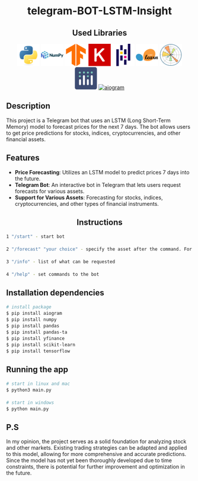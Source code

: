 <h1 align="center">telegram-BOT-LSTM-Insight</h1>

<h2 align="center">Used Libraries</h2>
<div align="center">
 <a href="https://www.python.org" target="_blank" rel="noreferrer" style="display: inline-block;"> 
   <img src="https://raw.githubusercontent.com/devicons/devicon/master/icons/python/python-original.svg" alt="python" width="60" height="60"/>
 </a>

 <a href="https://numpy.org/" target="_blank" rel="noreferrer" style="display: inline-block;">
   <img src="https://github.com/devicons/devicon/blob/master/icons/numpy/numpy-original-wordmark.svg" title="Numpy" alt="Numpy" width="60" height="60"/> 
 </a>

 <a href="https://www.tensorflow.org/" target="_blank" rel="noreferrer" style="display: inline-block;">
   <img src="https://github.com/devicons/devicon/blob/master/icons/tensorflow/tensorflow-original.svg" title="tensorflow" alt="tensorflow" width="60" height="60"> 
 </a>

 <a href="https://keras.io/" target="_blank" rel="noreferrer" style="display: inline-block;">
   <img src="https://github.com/devicons/devicon/blob/master/icons/keras/keras-original.svg" title="keras" alt="keras" width="60" height="60"> 
 </a>

 <a href="https://pandas.pydata.org/" target="_blank" rel="noreferrer" style="display: inline-block;">
   <img src="https://github.com/devicons/devicon/blob/master/icons/pandas/pandas-original.svg" title="Pandas" alt="Pandas" width="60" height="60"/> 
 </a>

 <a href="https://scikit-learn.org/" target="_blank" rel="noreferrer" style="display: inline-block;">
   <img src="https://github.com/devicons/devicon/blob/master/icons/scikitlearn/scikitlearn-original.svg" title="sklearn" alt="sklearn" width="60" height="60"/>
 </a>

 <a href="https://matplotlib.org/" target="_blank" rel="noreferrer" style="display: inline-block;">
   <img src="https://github.com/devicons/devicon/blob/master/icons/matplotlib/matplotlib-original.svg" title="matplotlib" alt="matplotlib" width="60" height="60"/>
 </a>

 <a href="https://plotly.com/" target="_blank" rel="noreferrer" style="display: inline-block;">
   <img src="https://github.com/devicons/devicon/blob/master/icons/plotly/plotly-original.svg" title="plotly" alt="plotly" width="60" height="60"/>
 </a>

 <a href="https://docs.aiogram.dev/en/latest/index.html" target="aiogram" style="display: inline-block;">
   <img src="https://docs.aiogram.dev/en/latest/_static/logo.png" alt="aiogram" width="60" height="60"/>
 </a>

</div>



## Description

This project is a Telegram bot that uses an LSTM (Long Short-Term Memory) model to forecast prices for the next 7 days. The bot allows users to get price predictions for stocks, indices, cryptocurrencies, and other financial assets.

## Features

- **Price Forecasting**: Utilizes an LSTM model to predict prices 7 days into the future.
- **Telegram Bot**: An interactive bot in Telegram that lets users request forecasts for various assets.
- **Support for Various Assets**: Forecasting for stocks, indices, cryptocurrencies, and other types of financial instruments.


<h2 align="center">Instructions</h2>

```bash
1 "/start" - start bot 

2 "/forecast" "your choice" - specify the asset after the command. For example: "/forecast TSLA"

3 "/info" - list of what can be requested

4 "/help" - set commands to the bot
```

## Installation dependencies

````bash
# install package
$ pip install aiogram
$ pip install numpy
$ pip install pandas
$ pip install pandas-ta
$ pip install yfinance
$ pip install scikit-learn
$ pip install tensorflow

````
## Running the app

```bash
# start in linux and mac
$ python3 main.py

# start in windows 
$ python main.py
```

## P.S

<P>In my opinion, the project serves as a solid foundation for analyzing stock and other markets. Existing trading strategies can be adapted and applied to this model, allowing for more comprehensive and accurate predictions. Since the model has not yet been thoroughly developed due to time constraints, there is potential for further improvement and optimization in the future.</P>